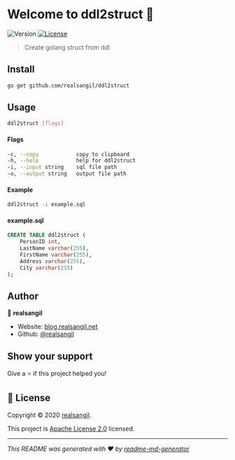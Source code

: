 # Welcome to ddl2struct 👋
![Version](https://img.shields.io/badge/version-0.0.1-blue.svg?cacheSeconds=2592000)
[![License](https://img.shields.io/badge/License-Apache%202.0-blue.svg)](https://opensource.org/licenses/Apache-2.0)


> Create golang struct from ddl

## Install

```sh
go get github.com/realsangil/ddl2struct
```

## Usage
```sh
ddl2struct [flags]
```

#### Flags
```sh
-c, --copy            copy to clipboard
-h, --help            help for ddl2struct
-i, --input string    sql file path
-o, --output string   output file path
```

#### Example
```sh
ddl2struct -i example.sql
```
#### example.sql
```sql
CREATE TABLE ddl2struct (
    PersonID int,
    LastName varchar(255),
    FirstName varchar(255),
    Address varchar(255),
    City varchar(255)
);
```

## Author

👤 **realsangil**

* Website: [blog.realsangil.net](https://blog.realsangil.net)
* Github: [@realsangil](https://github.com/realsangil)

## Show your support

Give a ⭐️ if this project helped you!


## 📝 License

Copyright © 2020 [realsangil](https://github.com/realsangil).

This project is [Apache License 2.0](https://opensource.org/licenses/Apache-2.0) licensed.

***
_This README was generated with ❤️ by [readme-md-generator](https://github.com/kefranabg/readme-md-generator)_